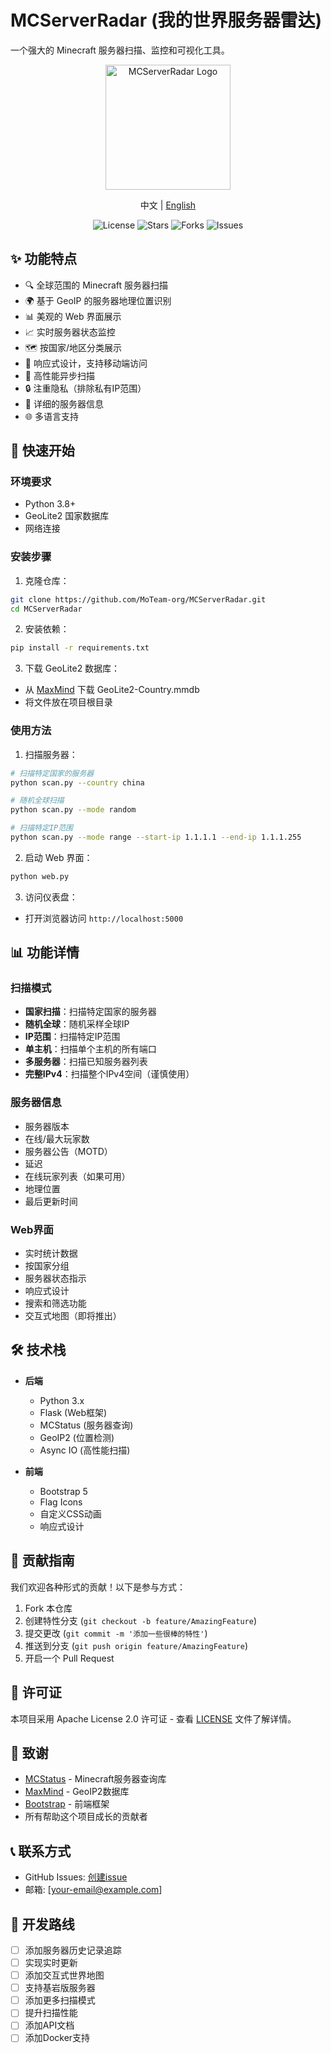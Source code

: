 # MCServerRadar (我的世界服务器雷达)

一个强大的 Minecraft 服务器扫描、监控和可视化工具。

<div align="center">
    <img src="docs/images/logo.png" alt="MCServerRadar Logo" width="200"/>
    <p>
        中文 | <a href="README_EN.md">English</a>
    </p>
    <p>
        <img src="https://img.shields.io/github/license/MoTeam-org/MCServerRadar" alt="License"/>
        <img src="https://img.shields.io/github/stars/MoTeam-org/MCServerRadar" alt="Stars"/>
        <img src="https://img.shields.io/github/forks/MoTeam-org/MCServerRadar" alt="Forks"/>
        <img src="https://img.shields.io/github/issues/MoTeam-org/MCServerRadar" alt="Issues"/>
    </p>
</div>

## ✨ 功能特点

- 🔍 全球范围的 Minecraft 服务器扫描
- 🌍 基于 GeoIP 的服务器地理位置识别
- 📊 美观的 Web 界面展示
- 📈 实时服务器状态监控
- 🗺 按国家/地区分类展示
- 📱 响应式设计，支持移动端访问
- 🚀 高性能异步扫描
- 🔒 注重隐私（排除私有IP范围）
- 📝 详细的服务器信息
- 🌐 多语言支持

## 🚀 快速开始

### 环境要求

- Python 3.8+
- GeoLite2 国家数据库
- 网络连接

### 安装步骤

1. 克隆仓库：
```bash
git clone https://github.com/MoTeam-org/MCServerRadar.git
cd MCServerRadar
```

2. 安装依赖：
```bash
pip install -r requirements.txt
```

3. 下载 GeoLite2 数据库：
- 从 [MaxMind](https://dev.maxmind.com/geoip/geolite2-free-geolocation-data) 下载 GeoLite2-Country.mmdb
- 将文件放在项目根目录

### 使用方法

1. 扫描服务器：
```bash
# 扫描特定国家的服务器
python scan.py --country china

# 随机全球扫描
python scan.py --mode random

# 扫描特定IP范围
python scan.py --mode range --start-ip 1.1.1.1 --end-ip 1.1.1.255
```

2. 启动 Web 界面：
```bash
python web.py
```

3. 访问仪表盘：
- 打开浏览器访问 `http://localhost:5000`

## 📊 功能详情

### 扫描模式

- **国家扫描**：扫描特定国家的服务器
- **随机全球**：随机采样全球IP
- **IP范围**：扫描特定IP范围
- **单主机**：扫描单个主机的所有端口
- **多服务器**：扫描已知服务器列表
- **完整IPv4**：扫描整个IPv4空间（谨慎使用）

### 服务器信息

- 服务器版本
- 在线/最大玩家数
- 服务器公告（MOTD）
- 延迟
- 在线玩家列表（如果可用）
- 地理位置
- 最后更新时间

### Web界面

- 实时统计数据
- 按国家分组
- 服务器状态指示
- 响应式设计
- 搜索和筛选功能
- 交互式地图（即将推出）

## 🛠 技术栈

- **后端**
  - Python 3.x
  - Flask (Web框架)
  - MCStatus (服务器查询)
  - GeoIP2 (位置检测)
  - Async IO (高性能扫描)

- **前端**
  - Bootstrap 5
  - Flag Icons
  - 自定义CSS动画
  - 响应式设计

## 🤝 贡献指南

我们欢迎各种形式的贡献！以下是参与方式：

1. Fork 本仓库
2. 创建特性分支 (`git checkout -b feature/AmazingFeature`)
3. 提交更改 (`git commit -m '添加一些很棒的特性'`)
4. 推送到分支 (`git push origin feature/AmazingFeature`)
5. 开启一个 Pull Request

## 📝 许可证

本项目采用 Apache License 2.0 许可证 - 查看 [LICENSE](LICENSE) 文件了解详情。

## 🙏 致谢

- [MCStatus](https://github.com/Dinnerbone/mcstatus) - Minecraft服务器查询库
- [MaxMind](https://www.maxmind.com) - GeoIP2数据库
- [Bootstrap](https://getbootstrap.com) - 前端框架
- 所有帮助这个项目成长的贡献者

## 📞 联系方式

- GitHub Issues: [创建issue](https://github.com/MoTeam-org/MCServerRadar/issues)
- 邮箱: [your-email@example.com]

## 🔮 开发路线

- [ ] 添加服务器历史记录追踪
- [ ] 实现实时更新
- [ ] 添加交互式世界地图
- [ ] 支持基岩版服务器
- [ ] 添加更多扫描模式
- [ ] 提升扫描性能
- [ ] 添加API文档
- [ ] 添加Docker支持 